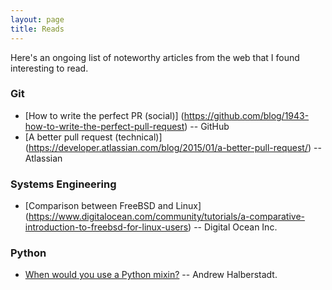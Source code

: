 ```yaml
---
layout: page
title: Reads
---
```


Here's an ongoing list of noteworthy articles from the web that I found interesting to read.

### Git
* [How to write the perfect PR (social)] (https://github.com/blog/1943-how-to-write-the-perfect-pull-request) -- GitHub
* [A better pull request (technical)] (https://developer.atlassian.com/blog/2015/01/a-better-pull-request/) -- Atlassian

### Systems Engineering
* [Comparison between FreeBSD and Linux] (https://www.digitalocean.com/community/tutorials/a-comparative-introduction-to-freebsd-for-linux-users) -- Digital Ocean Inc.

### Python
* [When would you use a Python mixin?](http://ahal.ca/blog/2014/when-would-you-use-python-mixin/) -- Andrew Halberstadt.
